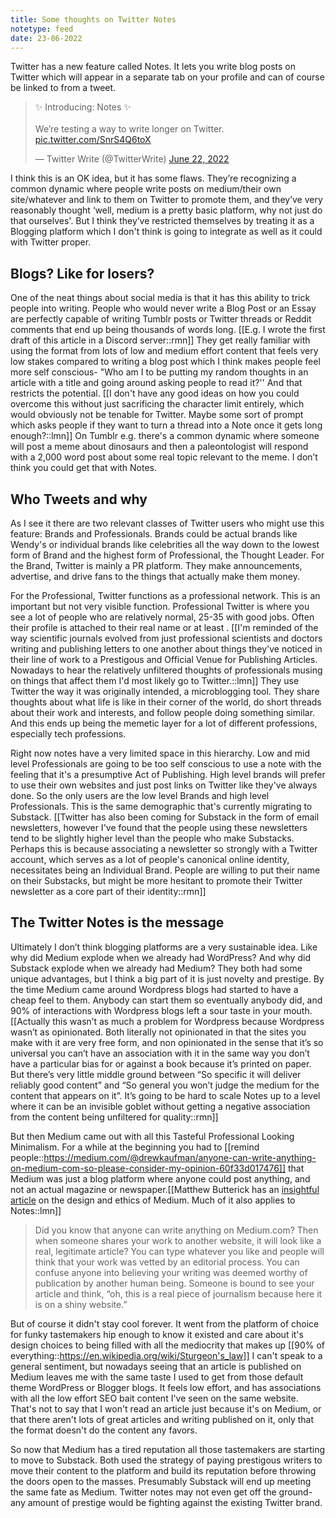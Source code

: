 ```yaml
---
title: Some thoughts on Twitter Notes
notetype: feed
date: 23-06-2022
---
```

Twitter has a new feature called Notes. It lets you write blog posts on Twitter which will appear in a separate tab on your profile and can of course be linked to from a tweet.

<blockquote class="twitter-tweet"><p lang="en" dir="ltr">✨ Introducing: Notes ✨<br><br>We’re testing a way to write longer on Twitter. <a href="https://t.co/SnrS4Q6toX">pic.twitter.com/SnrS4Q6toX</a></p>&mdash; Twitter Write (@TwitterWrite) <a href="https://twitter.com/TwitterWrite/status/1539640956915290112?ref_src=twsrc%5Etfw">June 22, 2022</a></blockquote> <script async src="https://platform.twitter.com/widgets.js" charset="utf-8"></script>

I think this is an OK idea, but it has some flaws.
They’re recognizing a common dynamic where people write posts on medium/their own site/whatever and link to them on Twitter to promote them, and they’ve very reasonably thought ‘well, medium is a pretty basic platform, why not just do that ourselves'. 
But I think they’ve restricted themselves by treating it as a Blogging platform which I don't think is going to integrate as well as it could with Twitter proper.

## Blogs? Like for losers?

One of the neat things about social media is that it has this ability to trick people into writing. 
People who would never write a Blog Post or an Essay are perfectly capable of writing Tumblr posts or Twitter threads or Reddit comments that end up being thousands of words long.
[[E.g. I wrote the first draft of this article in a Discord server::rmn]]
They get really familiar with using the format from lots of low and medium effort content that feels very low stakes compared to writing a blog post which I think makes people feel more self conscious- 
"Who am I to be putting my random thoughts in an article with a title and going around asking people to read it?''
And that restricts the potential.
[[I don't have any good ideas on how you could overcome this without just sacrificing the character limit entirely, which would obviously not be tenable for Twitter. Maybe some sort of prompt which asks people if they want to turn a thread into a Note once it gets long enough?::lmn]]
On Tumblr e.g. there's a common dynamic where someone will post a meme about dinosaurs and then a paleontologist will respond with a 2,000 word post about some real topic relevant to the meme. 
I don’t think you could get that with Notes.

## Who Tweets and why
As I see it there are two relevant classes of Twitter users who might use this feature: Brands and Professionals.
Brands could be actual brands like Wendy's or individual brands like celebrities all the way down to the lowest form of Brand and the highest form of Professional, the Thought Leader. 
For the Brand, Twitter is mainly a PR platform. 
They make announcements, advertise, and drive fans to the things that actually make them money.

For the Professional, Twitter functions as a professional network. 
This is an important but not very visible function. 
Professional Twitter is where you see a lot of people who are relatively normal, 25-35 with good jobs. 
Often their profile is attached to their real name or at least .
[[I'm reminded of the way scientific journals evolved from just professional scientists and doctors writing and publishing letters to one another about things they've noticed in their line of work to a Prestigous and Official Venue for Publishing Articles. Nowadays to hear the relatively unfiltered thoughts of professionals musing on things that affect them I'd most likely go to Twitter.::lmn]]
They use Twitter the way it was originally intended, a microblogging tool. They share thoughts about what life is like in their corner of the world, do short threads about their work and interests, and follow people doing something similar. 
And this ends up being the memetic layer for a lot of different professions, especially tech professions.

Right now notes have a very limited space in this hierarchy.
Low and mid level Professionals are going to be too self conscious to use a note with the feeling that it's a presumptive Act of Publishing. 
High level brands will prefer to use their own websites and just post links on Twitter like they've always done. 
So the only users are the low level Brands and high level Professionals. 
This is the same demographic that's currently migrating to Substack. 
[[Twitter has also been coming for Substack in the form of email newsletters, however I've found that the people using these newsletters tend to be slightly higher level than the people who make Substacks. Perhaps this is because associating a newsletter so strongly with a Twitter account, which serves as a lot of people's canonical online identity, necessitates being an Individual Brand. People are willing to put their name on their Substacks, but might be more hesitant to promote their Twitter newsletter as a core part of their identity::rmn]]

## The Twitter Notes is the message

Ultimately I don’t think blogging platforms are a very sustainable idea.
Like why did Medium explode when we already had WordPress? 
And why did Substack explode when we already had Medium?
They both had some unique advantages, but I think a big part of it is just novelty and prestige.
By the time Medium came around Wordpress blogs had started to have a cheap feel to them. 
Anybody can start them so eventually anybody did, and 90% of interactions with Wordpress blogs left a sour taste in your mouth.
[[Actually this wasn’t as much a problem for Wordpress because Wordpress wasn’t as opinionated. Both literally not opinionated in that the sites you make with it are very free form, and non opinionated in the sense that it’s so universal you can’t have an association with it in the same way you don’t have a particular bias for or against a book because it’s printed on paper. But there’s very little middle ground between “So specific it will deliver reliably good content” and “So general you won’t judge the medium for the content that appears on it”. It’s going to be hard to scale Notes up to a level where it can be an invisible goblet without getting a negative association from the content being unfiltered for quality::rmn]] 

But then Medium came out with all this Tasteful Professional Looking Minimalism.
For a while at the beginning you had to [[remind people::https://medium.com/@drewkaufman/anyone-can-write-anything-on-medium-com-so-please-consider-my-opinion-60f33d017476]] that Medium was just a blog platform where anyone could post anything, and not an actual magazine or newspaper.[[Matthew Butterick has an <a href="https://practicaltypography.com/billionaires-typewriter.html">insightful article</a> on the design and ethics of Medium. Much of it also applies to Notes::lmn]]

> Did you know that anyone can write anything on Medium.com? Then when someone shares your work to another website, it will look like a real, legitimate article? You can type whatever you like and people will think that your work was vetted by an editorial process. You can confuse anyone into believing your writing was deemed worthy of publication by another human being. Someone is bound to see your article and think, “oh, this is a real piece of journalism because here it is on a shiny website.”

But of course it didn't stay cool forever. It went from the platform of choice for funky tastemakers hip enough to know it existed and care about it's design choices to being filled with all the mediocrity that makes up [[90% of everything::https://en.wikipedia.org/wiki/Sturgeon's_law]]
I can't speak to a general sentiment, but nowadays seeing that an article is published on Medium leaves me with the same taste I used to get from those default theme WordPress or Blogger blogs.
It feels low effort, and has associations with all the low effort SEO bait content I've seen on the same website.
That's not to say that I won't read an article just because it's on Medium, or that there aren't lots of great articles and writing published on it, only that the format doesn't do the content any favors.

So now that Medium has a tired reputation all those tastemakers are starting to move to Substack. Both used the strategy of paying prestigous writers to move their content to the platform and build its reputation before throwing the doors open to the masses. Presumably Substack will end up meeting the same fate as Medium. Twitter notes may not even get off the ground- any amount of prestige would be fighting against the existing Twitter brand.